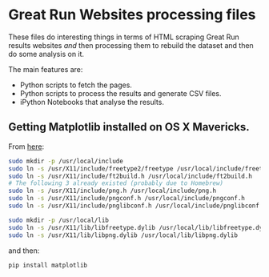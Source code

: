 # Great Run Websites processing files

These files do interesting things in terms of HTML scraping Great Run results websites *and* then processing them to rebuild the dataset and then do some analysis on it.

The main features are:

* Python scripts to fetch the pages.
* Python scripts to process the results and generate CSV files.
* iPython Notebooks that analyse the results.

## Getting Matplotlib installed on OS X Mavericks.

From [here](https://github.com/rueckstiess/mtools/wiki/matplotlib-Installation-Guide):

```bash
sudo mkdir -p /usr/local/include
sudo ln -s /usr/X11/include/freetype2/freetype /usr/local/include/freetype
sudo ln -s /usr/X11/include/ft2build.h /usr/local/include/ft2build.h
# The following 3 already existed (probably due to Homebrew)
sudo ln -s /usr/X11/include/png.h /usr/local/include/png.h
sudo ln -s /usr/X11/include/pngconf.h /usr/local/include/pngconf.h
sudo ln -s /usr/X11/include/pnglibconf.h /usr/local/include/pnglibconf.h

sudo mkdir -p /usr/local/lib
sudo ln -s /usr/X11/lib/libfreetype.dylib /usr/local/lib/libfreetype.dylib
sudo ln -s /usr/X11/lib/libpng.dylib /usr/local/lib/libpng.dylib
```

and then:

```bash
pip install matplotlib
```

